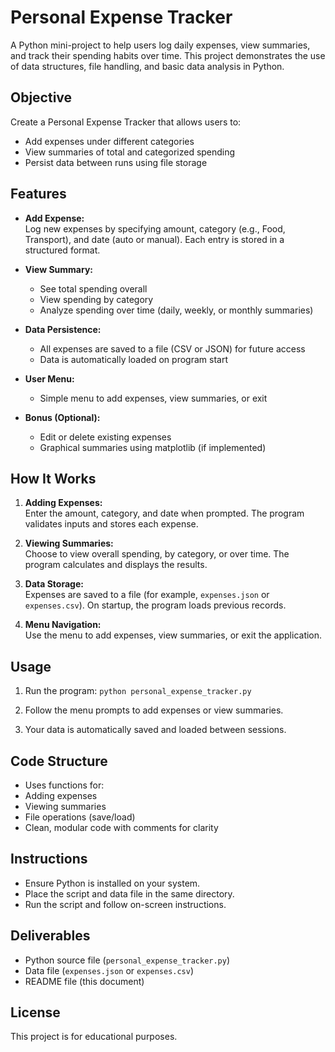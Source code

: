 # Personal Expense Tracker

A Python mini-project to help users log daily expenses, view summaries, and track their spending habits over time. This project demonstrates the use of data structures, file handling, and basic data analysis in Python.

## Objective

Create a Personal Expense Tracker that allows users to:
- Add expenses under different categories
- View summaries of total and categorized spending
- Persist data between runs using file storage

## Features

- **Add Expense:**  
  Log new expenses by specifying amount, category (e.g., Food, Transport), and date (auto or manual). Each entry is stored in a structured format.

- **View Summary:**  
  - See total spending overall
  - View spending by category
  - Analyze spending over time (daily, weekly, or monthly summaries)

- **Data Persistence:**  
  - All expenses are saved to a file (CSV or JSON) for future access
  - Data is automatically loaded on program start

- **User Menu:**  
  - Simple menu to add expenses, view summaries, or exit

- **Bonus (Optional):**  
  - Edit or delete existing expenses
  - Graphical summaries using matplotlib (if implemented)

## How It Works

1. **Adding Expenses:**  
   Enter the amount, category, and date when prompted. The program validates inputs and stores each expense.

2. **Viewing Summaries:**  
   Choose to view overall spending, by category, or over time. The program calculates and displays the results.

3. **Data Storage:**  
   Expenses are saved to a file (for example, `expenses.json` or `expenses.csv`). On startup, the program loads previous records.

4. **Menu Navigation:**  
   Use the menu to add expenses, view summaries, or exit the application.

## Usage

1. Run the program:
`python personal_expense_tracker.py`

2. Follow the menu prompts to add expenses or view summaries.

3. Your data is automatically saved and loaded between sessions.

## Code Structure

- Uses functions for:
- Adding expenses
- Viewing summaries
- File operations (save/load)
- Clean, modular code with comments for clarity

## Instructions

- Ensure Python is installed on your system.
- Place the script and data file in the same directory.
- Run the script and follow on-screen instructions.

## Deliverables

- Python source file (`personal_expense_tracker.py`)
- Data file (`expenses.json` or `expenses.csv`)
- README file (this document)

## License

This project is for educational purposes.
